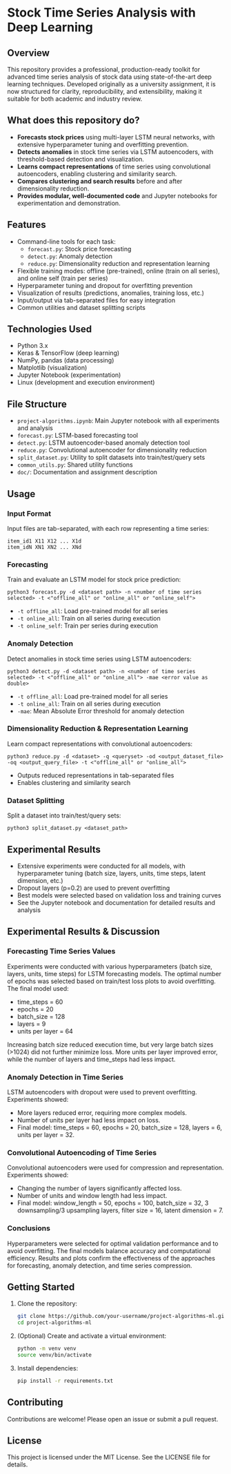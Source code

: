 # Stock Time Series Analysis with Deep Learning

## Overview
This repository provides a professional, production-ready toolkit for advanced time series analysis of stock data using state-of-the-art deep learning techniques. Developed originally as a university assignment, it is now structured for clarity, reproducibility, and extensibility, making it suitable for both academic and industry review.

## What does this repository do?
- **Forecasts stock prices** using multi-layer LSTM neural networks, with extensive hyperparameter tuning and overfitting prevention.
- **Detects anomalies** in stock time series via LSTM autoencoders, with threshold-based detection and visualization.
- **Learns compact representations** of time series using convolutional autoencoders, enabling clustering and similarity search.
- **Compares clustering and search results** before and after dimensionality reduction.
- **Provides modular, well-documented code** and Jupyter notebooks for experimentation and demonstration.

## Features
- Command-line tools for each task:
  - `forecast.py`: Stock price forecasting
  - `detect.py`: Anomaly detection
  - `reduce.py`: Dimensionality reduction and representation learning
- Flexible training modes: offline (pre-trained), online (train on all series), and online self (train per series)
- Hyperparameter tuning and dropout for overfitting prevention
- Visualization of results (predictions, anomalies, training loss, etc.)
- Input/output via tab-separated files for easy integration
- Common utilities and dataset splitting scripts

## Technologies Used
- Python 3.x
- Keras & TensorFlow (deep learning)
- NumPy, pandas (data processing)
- Matplotlib (visualization)
- Jupyter Notebook (experimentation)
- Linux (development and execution environment)

## File Structure
- `project-algorithms.ipynb`: Main Jupyter notebook with all experiments and analysis
- `forecast.py`: LSTM-based forecasting tool
- `detect.py`: LSTM autoencoder-based anomaly detection tool
- `reduce.py`: Convolutional autoencoder for dimensionality reduction
- `split_dataset.py`: Utility to split datasets into train/test/query sets
- `common_utils.py`: Shared utility functions
- `doc/`: Documentation and assignment description

## Usage
### Input Format
Input files are tab-separated, with each row representing a time series:
```
item_id1 X11 X12 ... X1d
item_idN XN1 XN2 ... XNd
```

### Forecasting
Train and evaluate an LSTM model for stock price prediction:
```
python3 forecast.py -d <dataset path> -n <number of time series selected> -t <"offline_all" or "online_all" or "online_self">
```
- `-t offline_all`: Load pre-trained model for all series
- `-t online_all`: Train on all series during execution
- `-t online_self`: Train per series during execution

### Anomaly Detection
Detect anomalies in stock time series using LSTM autoencoders:
```
python3 detect.py -d <dataset path> -n <number of time series selected> -t <"offline_all" or "online_all"> -mae <error value as double>
```
- `-t offline_all`: Load pre-trained model for all series
- `-t online_all`: Train on all series during execution
- `-mae`: Mean Absolute Error threshold for anomaly detection

### Dimensionality Reduction & Representation Learning
Learn compact representations with convolutional autoencoders:
```
python3 reduce.py -d <dataset> -q <queryset> -od <output_dataset_file> -oq <output_query_file> -t <"offline_all" or "online_all">
```
- Outputs reduced representations in tab-separated files
- Enables clustering and similarity search

### Dataset Splitting
Split a dataset into train/test/query sets:
```
python3 split_dataset.py <dataset_path>
```

## Experimental Results
- Extensive experiments were conducted for all models, with hyperparameter tuning (batch size, layers, units, time steps, latent dimension, etc.)
- Dropout layers (p=0.2) are used to prevent overfitting
- Best models were selected based on validation loss and training curves
- See the Jupyter notebook and documentation for detailed results and analysis

## Experimental Results & Discussion

### Forecasting Time Series Values
Experiments were conducted with various hyperparameters (batch size, layers, units, time steps) for LSTM forecasting models. The optimal number of epochs was selected based on train/test loss plots to avoid overfitting. The final model used:
- time_steps = 60
- epochs = 20
- batch_size = 128
- layers = 9
- units per layer = 64

Increasing batch size reduced execution time, but very large batch sizes (>1024) did not further minimize loss. More units per layer improved error, while the number of layers and time_steps had less impact.

### Anomaly Detection in Time Series
LSTM autoencoders with dropout were used to prevent overfitting. Experiments showed:
- More layers reduced error, requiring more complex models.
- Number of units per layer had less impact on loss.
- Final model: time_steps = 60, epochs = 20, batch_size = 128, layers = 6, units per layer = 32.

### Convolutional Autoencoding of Time Series
Convolutional autoencoders were used for compression and representation. Experiments showed:
- Changing the number of layers significantly affected loss.
- Number of units and window length had less impact.
- Final model: window_length = 50, epochs = 100, batch_size = 32, 3 downsampling/3 upsampling layers, filter size = 16, latent dimension = 7.

### Conclusions
Hyperparameters were selected for optimal validation performance and to avoid overfitting. The final models balance accuracy and computational efficiency. Results and plots confirm the effectiveness of the approaches for forecasting, anomaly detection, and time series compression.

## Getting Started
1. Clone the repository:
   ```bash
   git clone https://github.com/your-username/project-algorithms-ml.git
   cd project-algorithms-ml
   ```
2. (Optional) Create and activate a virtual environment:
   ```bash
   python -m venv venv
   source venv/bin/activate
   ```
3. Install dependencies:
   ```bash
   pip install -r requirements.txt
   ```

## Contributing
Contributions are welcome! Please open an issue or submit a pull request.

## License
This project is licensed under the MIT License. See the LICENSE file for details.
